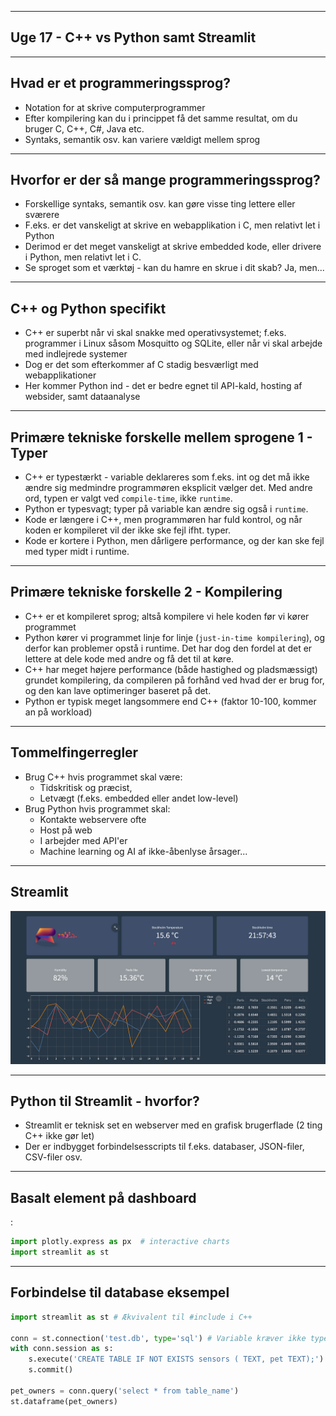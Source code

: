 
---

## Uge 17 - C++ vs Python samt Streamlit

---

## Hvad er et programmeringssprog?

* Notation for at skrive computerprogrammer
* Efter kompilering kan du i princippet få det samme resultat, om du bruger C, C++, C#, Java etc.
* Syntaks, semantik osv. kan variere vældigt mellem sprog

---

## Hvorfor er der så mange programmeringssprog?

* Forskellige syntaks, semantik osv. kan gøre visse ting lettere eller sværere
* F.eks. er det vanskeligt at skrive en webapplikation i C, men relativt let i Python
* Derimod er det meget vanskeligt at skrive embedded kode, eller drivere i Python, men relativt let i C.
* Se sproget som et værktøj - kan du hamre en skrue i dit skab? Ja, men...

---

## C++ og Python specifikt

* C++ er superbt når vi skal snakke med operativsystemet; f.eks. programmer i Linux såsom Mosquitto og SQLite, eller når vi skal arbejde med indlejrede systemer
* Dog er det som efterkommer af C stadig besværligt med webapplikationer
* Her kommer Python ind - det er bedre egnet til API-kald, hosting af websider, samt dataanalyse 

---

## Primære tekniske forskelle mellem sprogene 1 - Typer

* C++ er typestærkt - variable deklareres som f.eks. int og det må ikke ændre sig medmindre programmøren eksplicit vælger det. Med andre ord, typen er valgt ved `compile-time`, ikke `runtime`.
* Python er typesvagt; typer på variable kan ændre sig også i `runtime`.
* Kode er længere i C++, men programmøren har fuld kontrol, og når koden er kompileret vil der ikke ske fejl ifht. typer.
* Kode er kortere i Python, men dårligere performance, og der kan ske fejl med typer midt i runtime.

---

## Primære tekniske forskelle 2 - Kompilering

* C++ er et kompileret sprog; altså kompilere vi hele koden før vi kører programmet
* Python kører vi programmet linje for linje (`just-in-time kompilering`), og derfor kan problemer opstå i runtime. Det har dog den fordel at det er lettere at dele kode med andre og få det til at køre.
* C++ har meget højere performance (både hastighed og pladsmæssigt) grundet kompilering, da compileren på forhånd ved hvad der er brug for, og den kan lave optimeringer baseret på det.
* Python er typisk meget langsommere end C++ (faktor 10-100, kommer an på workload)

---

## Tommelfingerregler

* Brug C++ hvis programmet skal være:
    * Tidskritisk og præcist,
    * Letvægt (f.eks. embedded eller andet low-level)
* Brug Python hvis programmet skal:
    * Kontakte webservere ofte
    * Host på web
    * I arbejder med API'er 
    * Machine learning og AI af ikke-åbenlyse årsager...
---

## Streamlit

![](streamlit-dash.png)

---

## Python til Streamlit - hvorfor?

* Streamlit er teknisk set en webserver med en grafisk brugerflade (2 ting C++ ikke gør let)
* Der er indbygget forbindelsesscripts til f.eks. databaser, JSON-filer, CSV-filer osv.

---

## Basalt element på dashboard
:
```Python
import plotly.express as px  # interactive charts
import streamlit as st  


```

---

## Forbindelse til database eksempel

```Python
import streamlit as st # Ækvivalent til #include i C++

conn = st.connection('test.db', type='sql') # Variable kræver ikke typedeklaration
with conn.session as s:
    s.execute('CREATE TABLE IF NOT EXISTS sensors ( TEXT, pet TEXT);')
    s.commit()

pet_owners = conn.query('select * from table_name')
st.dataframe(pet_owners)
```
